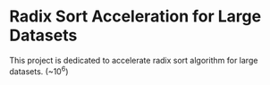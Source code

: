# Radix Sort Acceleration for Large Datasets
This project is dedicated to accelerate radix sort algorithm for large datasets. (\~$10^6$)
